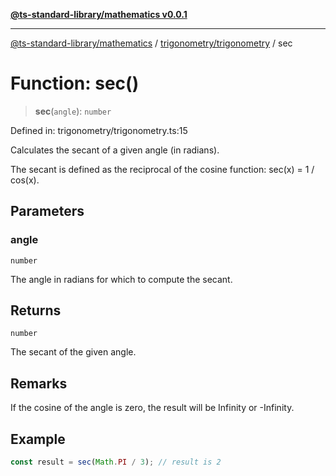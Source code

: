 [**@ts-standard-library/mathematics v0.0.1**](../../../README.md)

***

[@ts-standard-library/mathematics](../../../README.md) / [trigonometry/trigonometry](../README.md) / sec

# Function: sec()

> **sec**(`angle`): `number`

Defined in: trigonometry/trigonometry.ts:15

Calculates the secant of a given angle (in radians).

The secant is defined as the reciprocal of the cosine function: sec(x) = 1 / cos(x).

## Parameters

### angle

`number`

The angle in radians for which to compute the secant.

## Returns

`number`

The secant of the given angle.

## Remarks

If the cosine of the angle is zero, the result will be Infinity or -Infinity.

## Example

```ts
const result = sec(Math.PI / 3); // result is 2
```
